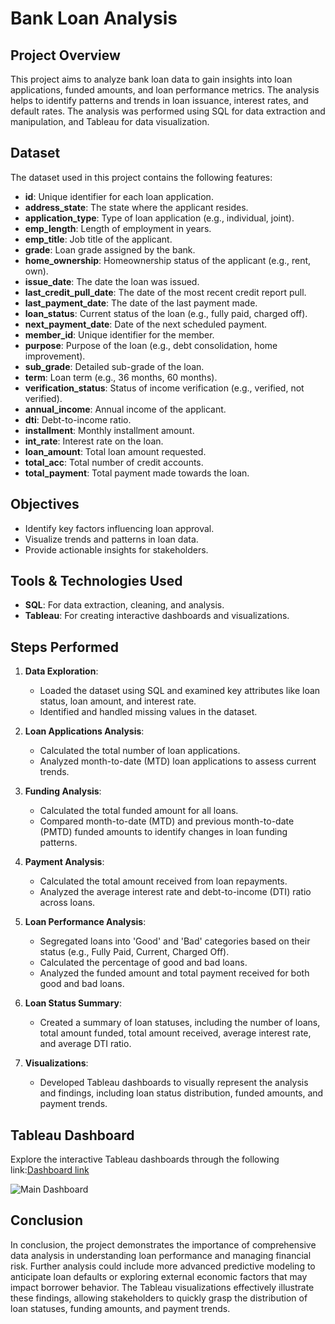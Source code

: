 # Bank Loan Analysis

## Project Overview
This project aims to analyze bank loan data to gain insights into loan applications, funded amounts, and loan performance metrics. The analysis helps to identify patterns and trends in loan issuance, interest rates, and default rates. The analysis was performed using SQL for data extraction and manipulation, and Tableau for data visualization.


## Dataset
The dataset used in this project contains the following features:
- **id**: Unique identifier for each loan application.
- **address_state**: The state where the applicant resides.
- **application_type**: Type of loan application (e.g., individual, joint).
- **emp_length**: Length of employment in years.
- **emp_title**: Job title of the applicant.
- **grade**: Loan grade assigned by the bank.
- **home_ownership**: Homeownership status of the applicant (e.g., rent, own).
- **issue_date**: The date the loan was issued.
- **last_credit_pull_date**: The date of the most recent credit report pull.
- **last_payment_date**: The date of the last payment made.
- **loan_status**: Current status of the loan (e.g., fully paid, charged off).
- **next_payment_date**: Date of the next scheduled payment.
- **member_id**: Unique identifier for the member.
- **purpose**: Purpose of the loan (e.g., debt consolidation, home improvement).
- **sub_grade**: Detailed sub-grade of the loan.
- **term**: Loan term (e.g., 36 months, 60 months).
- **verification_status**: Status of income verification (e.g., verified, not verified).
- **annual_income**: Annual income of the applicant.
- **dti**: Debt-to-income ratio.
- **installment**: Monthly installment amount.
- **int_rate**: Interest rate on the loan.
- **loan_amount**: Total loan amount requested.
- **total_acc**: Total number of credit accounts.
- **total_payment**: Total payment made towards the loan.

## Objectives
- Identify key factors influencing loan approval.
- Visualize trends and patterns in loan data.
- Provide actionable insights for stakeholders.

## Tools & Technologies Used
- **SQL**: For data extraction, cleaning, and analysis.
- **Tableau**: For creating interactive dashboards and visualizations.

## Steps Performed

1. **Data Exploration**: 
   - Loaded the dataset using SQL and examined key attributes like loan status, loan amount, and interest rate.
   - Identified and handled missing values in the dataset.

2. **Loan Applications Analysis**: 
   - Calculated the total number of loan applications.
   - Analyzed month-to-date (MTD) loan applications to assess current trends.

3. **Funding Analysis**:
   - Calculated the total funded amount for all loans.
   - Compared month-to-date (MTD) and previous month-to-date (PMTD) funded amounts to identify changes in loan funding patterns.

4. **Payment Analysis**:
   - Calculated the total amount received from loan repayments.
   - Analyzed the average interest rate and debt-to-income (DTI) ratio across loans.

5. **Loan Performance Analysis**:
   - Segregated loans into 'Good' and 'Bad' categories based on their status (e.g., Fully Paid, Current, Charged Off).
   - Calculated the percentage of good and bad loans.
   - Analyzed the funded amount and total payment received for both good and bad loans.

6. **Loan Status Summary**:
   - Created a summary of loan statuses, including the number of loans, total amount funded, total amount received, average interest rate, and average DTI ratio.

7. **Visualizations**:
   - Developed Tableau dashboards to visually represent the analysis and findings, including loan status distribution, funded amounts, and payment trends.
  
## Tableau Dashboard
Explore the interactive Tableau dashboards through the following link:[Dashboard link](https://public.tableau.com/views/BankLoanAnalysis_17132758574380/MainDashboard?:language=en-GB&:sid=&:redirect=auth&:display_count=n&:origin=viz_share_link)

![Main Dashboard](https://github.com/user-attachments/assets/1bc88ade-ddf1-4ddc-a5cd-0066a642bb19)

## Conclusion

In conclusion, the project demonstrates the importance of comprehensive data analysis in understanding loan performance and managing financial risk. Further analysis could include more advanced predictive modeling to anticipate loan defaults or exploring external economic factors that may impact borrower behavior. The Tableau visualizations effectively illustrate these findings, allowing stakeholders to quickly grasp the distribution of loan statuses, funding amounts, and payment trends.


